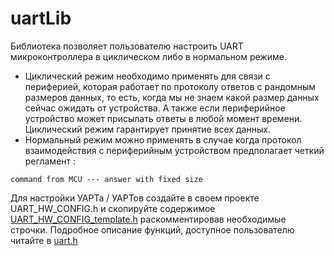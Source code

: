# uartLib

Библиотека позволяет пользователю настроить UART микроконтроллера в циклическом либо в нормальном режиме.

- Циклический режим необходимо применять для связи с периферией, которая работает по протоколу ответов с рандомным размеров данных, то есть, когда мы не знаем какой размер данных сейчас ожидать от устройства. А также если периферийное устройство может присылать ответы в любой момент времени. Циклический режим гарантирует принятие всех данных.
- Нормальный режим можно применять в случае когда протокол взаимодействия с периферийным устройством предполагает четкий регламент :

`command from MCU --- answer with fixed size` 


Для настройки УАРТа / УАРТов создайте в своем проекте UART_HW_CONFIG.h и скопируйте содержимое [UART_HW_CONFIG_template.h](src%2Fuser_layer%2FUART_HW_CONFIG_template.h)
раскомментировав необходимые строчки.
Подробное описание функций, доступное пользователю читайте в [uart.h](src%2Fuser_layer%2Fuart.h)

